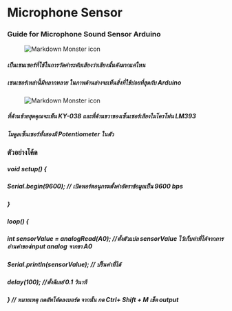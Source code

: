 # Microphone Sensor


### Guide for Microphone Sound Sensor Arduino

<img src="https://img.staticbg.com/thumb/large/oaupload/banggood/images/1C/80/94db0a4e-61fa-4dc6-9533-83a7d301a016.JPG"
     alt="Markdown Monster icon"
     style=" margin-left: 40px;" />
     
#####  เป็นเซนเซอร์ที่ใช้ในการวัดค่าระดับเสียงว่าเสียงนั้นดังมากแค่ใหน
##### เซนเซอร์เหล่านี้มีหลากหลาย ในภาพด้านล่างจะเห็นสิ่งที่ใช้บ่อยที่สุดกับ Arduino


<img src="https://i2.wp.com/randomnerdtutorials.com/wp-content/uploads/2016/10/sound-sensor.jpg?w=700&ssl=1"
     alt="Markdown Monster icon"
     style=" margin-left: 40px;" />
     
##### ที่ด้านซ้ายสุดคุณจะเห็น KY-038 และที่ด้านขวาของเซ็นเซอร์เสียงไมโครโฟน LM393
##### โมดูลเซ็นเซอร์ทั้งสองมี Potentiometer ในตัว





### **ตัวอย่างโค้ด**


##### void setup() { 

#####     Serial.begin(9600);                        // เปิดพอร์ตอนุกรมตั้งค่าอัตราข้อมูลเป็น 9600 bps

##### }   

##### loop() { 

#####     int sensorValue = analogRead(A0);         //ตั้งตัวแปล sensorValue ไว้เก็บค่าที่ได้จากการอ่านค่าของinput analog จากขา A0

#####     Serial.println(sensorValue);              // ปริ๊นค่าที่ได้

#####     delay(100);                               //ตั้งดีเลย์ 0.1 วินาที 

##### }                                            // หมายเหตุ กดอัพโค้ดลงบอร์ด จากนั้น กด Ctrl+ Shift + M เช็ค output
 



